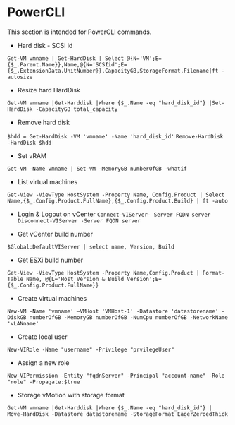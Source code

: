 PowerCLI
=======

This section is intended for PowerCLI commands.

- Hard disk - SCSi id

`Get-VM vmname | Get-HardDisk | Select @{N='VM';E={$_.Parent.Name}},Name,@{N='SCSIid';E={$_.ExtensionData.UnitNumber}},CapacityGB,StorageFormat,Filename|ft -autosize`

- Resize hard HardDisk

`Get-VM vmname |Get-Harddisk |Where {$_.Name -eq "hard_disk_id"} |Set-HardDisk -CapacityGB total_capacity`

- Remove hard disk

`$hdd = Get-HardDisk -VM 'vmname' -Name 'hard_disk_id'`
`Remove-HardDisk -HardDisk $hdd`

- Set vRAM

`Get-VM -Name vmname | Set-VM -MemoryGB numberOfGB -whatif`

- List virtual machines

`Get-View -ViewType HostSystem -Property Name, Config.Product | Select Name,{$_.Config.Product.FullName},{$_.Config.Product.Build} | ft -auto`

- Login & Logout on vCenter
`Connect-VIServer- Server FQDN server`
`Disconnect-VIServer -Server FQDN server`

- Get vCenter build number

`$Global:DefaultVIServer | select name, Version, Build`

- Get ESXi build number

`Get-View -ViewType HostSystem -Property Name,Config.Product | Format-Table Name, @{L='Host Version & Build Version';E={$_.Config.Product.FullName}}`

- Create virtual machines

`New-VM -Name 'vmname' –VMHost 'VMHost-1' -Datastore 'datastorename' -DiskGB numberOfGB -MemoryGB numberOfGB -NumCpu numberOfGB -NetworkName 'vLANname'`

- Create local user

`New-VIRole -Name "username" -Privilege "prvilegeUser"`

- Assign a new role

`New-VIPermission -Entity "fqdnServer" -Principal "account-name" -Role "role" -Propagate:$true`

- Storage vMotion with storage format

`Get-VM vmname |Get-Harddisk |Where {$_.Name -eq "hard_disk_id"} | Move-HardDisk -Datastore datastorename -StorageFormat EagerZeroedThick`
